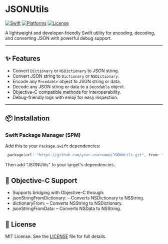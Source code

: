 # JSONUtils

[![Swift](https://img.shields.io/badge/Swift-5.0%2B-orange.svg)](https://swift.org)
[![Platforms](https://img.shields.io/badge/platforms-iOS%20|%20macOS%20|%20tvOS-lightgrey.svg)](https://developer.apple.com/swift)
[![License](https://img.shields.io/badge/license-MIT-blue.svg)](#license)

A lightweight and developer-friendly Swift utility for encoding, decoding, and converting JSON with powerful debug support.

---

## ✨ Features

- Convert `Dictionary` or `NSDictionary` to JSON string.
- Convert JSON string to `Dictionary` or `NSDictionary`.
- Encode any `Encodable` object to JSON string or data.
- Decode any JSON string or data to a `Decodable` object.
- Objective-C compatible methods for interoperability.
- Debug-friendly logs with emoji for easy inspection.

---

## 📦 Installation

### Swift Package Manager (SPM)

Add this to your `Package.swift` dependencies:

```swift
.package(url: "https://github.com/your-username/JSONUtils.git", from: "1.0.0")
```


Then add "JSONUtils" to your target's dependencies.

##  🧩 Objective-C Support

- Supports bridging with Objective-C through:
- jsonStringFromDictionary: – Converts NSDictionary to NSString.
- dictionaryFrom: – Converts NSString to NSDictionary.
- jsonStringFromData: – Converts NSData to NSString.

## 📄 License

MIT License. See the [LICENSE](https://github.com/Rohijulislam/JSONUtils/blob/main/LICENSE) file for full details.



